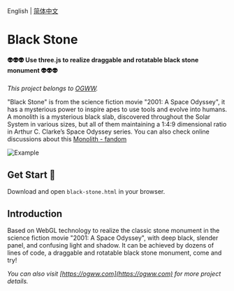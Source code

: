 English | [简体中文](./README.CN.md) 

Black Stone
========

#### 👽👽👽 Use three.js to realize draggable and rotatable black stone monument 👽👽👽 ####

*This project belongs to [OGWW](https://github.com/elliottssu/ogww).*

"Black Stone" is from the science fiction movie "2001: A Space Odyssey", it has a mysterious power to inspire apes to use tools and evolve into humans. A monolith is a mysterious black slab, discovered throughout the Solar System in various sizes, but all of them maintaining a 1:4:9 dimensional ratio in Arthur C. Clarke’s Space Odyssey series. You can also check online discussions about this
[Monolith - fandom](https://2001.fandom.com/wiki/Monolith)

![Example](./example.gif)

## Get Start 🚀
Download and open `black-stone.html` in your browser.

## Introduction
Based on WebGL technology to realize the classic stone monument in the science fiction movie "2001: A Space Odyssey", with deep black, slender panel, and confusing light and shadow. It can be achieved by dozens of lines of code, a draggable and rotatable black stone monument, come and try!

*You can also visit [https://ogww.com](https://ogww.com) for more project details.*
